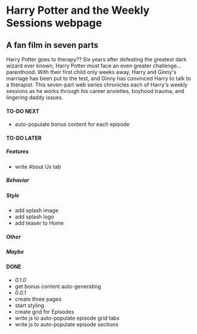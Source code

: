 # Harry Potter and the Weekly Sessions webpage
## A fan film in seven parts
Harry Potter goes to therapy??  Six years after defeating the greatest dark wizard ever known, Harry Potter must face an even greater challenge...  parenthood.  With their first child only weeks away, Harry and Ginny's marriage has been put to the test, and Ginny has convinced Harry to talk to a therapist.  This seven-part web series chronicles each of Harry's weekly sessions as he works through his career anxieties, boyhood trauma, and lingering daddy issues.

#### TO-DO NEXT
- auto-populate bonus content for each episode

#### TO-DO LATER
##### Features
- write About Us tab
##### Behavior
##### Style
- add splash image
- add splash logo
- add teaser to Home
##### Other
##### Maybe

#### DONE
- *0.1.0*
- get bonus content auto-generating
- *0.0.1*
- create three pages
- start styling
- create grid for Episodes
- write js to auto-populate episode grid tabs
- write js to auto-populate episode sections
